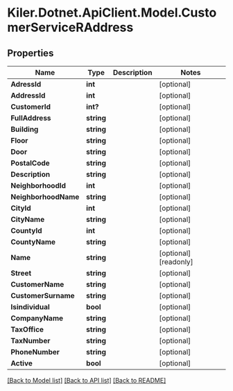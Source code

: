 # Kiler.Dotnet.ApiClient.Model.CustomerServiceRAddress

## Properties

Name | Type | Description | Notes
------------ | ------------- | ------------- | -------------
**AdressId** | **int** |  | [optional] 
**AddressId** | **int** |  | [optional] 
**CustomerId** | **int?** |  | [optional] 
**FullAddress** | **string** |  | [optional] 
**Building** | **string** |  | [optional] 
**Floor** | **string** |  | [optional] 
**Door** | **string** |  | [optional] 
**PostalCode** | **string** |  | [optional] 
**Description** | **string** |  | [optional] 
**NeighborhoodId** | **int** |  | [optional] 
**NeighborhoodName** | **string** |  | [optional] 
**CityId** | **int** |  | [optional] 
**CityName** | **string** |  | [optional] 
**CountyId** | **int** |  | [optional] 
**CountyName** | **string** |  | [optional] 
**Name** | **string** |  | [optional] [readonly] 
**Street** | **string** |  | [optional] 
**CustomerName** | **string** |  | [optional] 
**CustomerSurname** | **string** |  | [optional] 
**Isindividual** | **bool** |  | [optional] 
**CompanyName** | **string** |  | [optional] 
**TaxOffice** | **string** |  | [optional] 
**TaxNumber** | **string** |  | [optional] 
**PhoneNumber** | **string** |  | [optional] 
**Active** | **bool** |  | [optional] 

[[Back to Model list]](../README.md#documentation-for-models) [[Back to API list]](../README.md#documentation-for-api-endpoints) [[Back to README]](../README.md)

